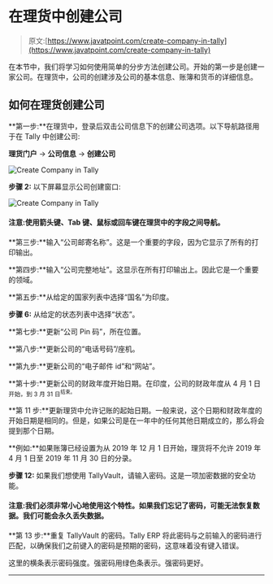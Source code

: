 # 在理货中创建公司

> 原文:[https://www.javatpoint.com/create-company-in-tally](https://www.javatpoint.com/create-company-in-tally)

在本节中，我们将学习如何使用简单的分步方法创建公司。开始的第一步是创建一家公司。在理货中，公司的创建涉及公司的基本信息、账簿和货币的详细信息。

## 如何在理货创建公司

**第一步:**在理货中，登录后双击公司信息下的创建公司选项。以下导航路径用于在 Tally 中创建公司:

**理货门户** → **公司信息** → **创建公司**

![Create Company in Tally](../Images/d3309ce5fc2c8dec439cbb67398c9d83.png)

**步骤 2:** 以下屏幕显示公司创建窗口:

![Create Company in Tally](../Images/0ce42143346f6f0b42ab0ec5fc973b24.png)

#### 注意:使用箭头键、Tab 键、鼠标或回车键在理货中的字段之间导航。

**第三步:**输入“公司邮寄名称”。这是一个重要的字段，因为它显示了所有的打印输出。

**第四步:**输入“公司完整地址”。这显示在所有打印输出上。因此它是一个重要的领域。

**第五步:**从给定的国家列表中选择“国名”为印度。

**步骤 6:** 从给定的状态列表中选择“状态”。

**第七步:**更新“公司 Pin 码”，所在位置。

**第八步:**更新公司的“电话号码”/座机。

**第九步:**更新公司的“电子邮件 id”和“网站”。

**第十步:**更新公司的财政年度开始日期。在印度，公司的财政年度从 4 月 1 日<sup>开始，到 3 月 31 日<sup>结束。</sup></sup>

**第 11 步:**更新理货中允许记账的起始日期。一般来说，这个日期和财政年度的开始日期是相同的。但是，如果公司是在一年中的任何其他日期成立的，那么将会提到那个日期。

**例如:**如果账簿已经设置为从 2019 年 12 月 1 日开始，理货将不允许 2019 年 4 月 1 日至 2019 年 11 月 30 日的分录。

**步骤 12:** 如果我们想使用 TallyVault，请输入密码。这是一项加密数据的安全功能。

#### 注意:我们必须非常小心地使用这个特性。如果我们忘记了密码，可能无法恢复数据。我们可能会永久丢失数据。

**第 13 步:**重复 TallyVault 的密码。Tally ERP 将此密码与之前输入的密码进行匹配，以确保我们之前键入的密码是预期的密码，这意味着没有键入错误。

这里的横条表示密码强度。强密码用绿色条表示。强密码更好。

* * *